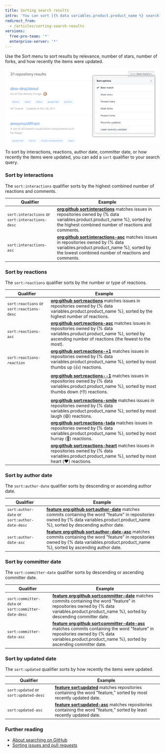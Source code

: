 ```yaml
---
title: Sorting search results
intro: 'You can sort [{% data variables.product.product_name %} search](/articles/searching-on-github) results using the Sort menu, or by adding a `sort` qualifier to your query.'
redirect_from:
  - /articles/sorting-search-results
versions:
  free-pro-team: '*'
  enterprise-server: '*'
---
```


Use the Sort menu to sort results by relevance, number of stars, number of forks, and how recently the items were updated.

  ![Menu with options for sorting search results](/assets/images/help/search/repo-search-sort.png)

To sort by interactions, reactions, author date, committer date, or how recently the items were updated, you can add a `sort` qualifier to your search query.

### Sort by interactions

The `sort:interactions` qualifier sorts by the highest combined number of reactions and comments.

| Qualifier  | Example
| ------------- | -------------
| `sort:interactions` or `sort:interactions-desc` | [**org:github sort:interactions**](https://github.com/search?q=org%3Agithub+sort%3Ainteractions&type=Issues) matches issues in repositories owned by {% data variables.product.product_name %}, sorted by the highest combined number of reactions and comments.
| `sort:interactions-asc` | [**org:github sort:interactions-asc**](https://github.com/search?utf8=%E2%9C%93&q=org%3Agithub+sort%3Ainteractions-asc&type=Issues) matches issues in repositories owned by {% data variables.product.product_name %}, sorted by the lowest combined number of reactions and comments.

### Sort by reactions

The `sort:reactions` qualifier sorts by the number or type of reactions.

| Qualifier  | Example
| ------------- | -------------
| `sort:reactions` or `sort:reactions-desc` | [**org:github sort:reactions**](https://github.com/search?q=org%3Agithub+sort%3Areactions&type=Issues) matches issues in repositories owned by {% data variables.product.product_name %}, sorted by the highest number of reactions.
| `sort:reactions-asc` | [**org:github sort:reactions-asc**](https://github.com/search?q=org%3Agithub+sort%3Areactions-asc&type=Issues) matches issues in repositories owned by {% data variables.product.product_name %}, sorted by ascending number of reactions (the fewest to the most).
| <code>sort:reactions-<em>reaction</em></code> | [**org:github sort:reactions-+1**](https://github.com/search?q=org%3Agithub+sort%3Areactions-%2B1&type=Issues) matches issues in repositories owned by {% data variables.product.product_name %}, sorted by most thumbs up (:+1:) reactions.
| | [**org:github sort:reactions--1**](https://github.com/search?utf8=%E2%9C%93&q=org%3Agithub+sort%3Areactions--1&type=Issues) matches issues in repositories owned by {% data variables.product.product_name %}, sorted by most thumbs down (:-1:) reactions.
| | [**org:github sort:reactions-smile**](https://github.com/search?utf8=%E2%9C%93&q=org%3Agithub+sort%3Areactions-smile&type=Issues) matches issues in repositories owned by {% data variables.product.product_name %}, sorted by most laugh (:smile:) reactions.
| | [**org:github sort:reactions-tada**](https://github.com/search?utf8=%E2%9C%93&q=org%3Agithub+sort%3Areactions-tada&type=Issues) matches issues in repositories owned by {% data variables.product.product_name %}, sorted by most hurray (:tada:) reactions.
| | [**org:github sort:reactions-heart**](https://github.com/search?utf8=%E2%9C%93&q=org%3Agithub+sort%3Areactions-heart&type=Issues) matches issues in repositories owned by {% data variables.product.product_name %}, sorted by most heart (:heart:) reactions.

### Sort by author date

The `sort:author-date` qualifier sorts by descending or ascending author date.

| Qualifier  | Example
| ------------- | -------------
| `sort:author-date` or `sort:author-date-desc` | [**feature org:github sort:author-date**](https://github.com/search?utf8=%E2%9C%93&q=feature+org%3Agithub+sort%3Aauthor-date&type=Commits) matches commits containing the word "feature" in repositories owned by {% data variables.product.product_name %}, sorted by descending author date.
| `sort:author-date-asc` | [**feature org:github sort:author-date-asc**](https://github.com/search?utf8=%E2%9C%93&q=feature+org%3Agithub+sort%3Aauthor-date-asc&type=Commits) matches commits containing the word "feature" in repositories owned by {% data variables.product.product_name %}, sorted by ascending author date.

### Sort by committer date

The `sort:committer-date` qualifier sorts by descending or ascending committer date.

| Qualifier  | Example
| ------------- | -------------
| `sort:committer-date` or `sort:committer-date-desc` | [**feature org:github sort:committer-date**](https://github.com/search?utf8=%E2%9C%93&q=feature+org%3Agithub+sort%3Acommitter-date&type=Commits) matches commits containing the word "feature" in repositories owned by {% data variables.product.product_name %}, sorted by descending committer date.
| `sort:committer-date-asc` | [**feature org:github sort:committer-date-asc**](https://github.com/search?utf8=%E2%9C%93&q=feature+org%3Agithub+sort%3Acommitter-date-asc&type=Commits) matches commits containing the word "feature" in repositories owned by {% data variables.product.product_name %}, sorted by ascending committer date.

### Sort by updated date

The `sort:updated` qualifier sorts by how recently the items were updated.

| Qualifier  | Example
| ------------- | -------------
| `sort:updated` or `sort:updated-desc` | [**feature sort:updated**](https://github.com/search?utf8=%E2%9C%93&q=feature+sort%3Aupdated&type=Repositories) matches repositories containing the word "feature," sorted by most recently updated date.
| `sort:updated-asc` | [**feature sort:updated-asc**](https://github.com/search?utf8=%E2%9C%93&q=feature+sort%3Aupdated-asc&type=Repositories) matches repositories containing the word "feature," sorted by least recently updated date.

### Further reading

- [About searching on GitHub](/articles/about-searching-on-github)
- [Sorting issues and pull requests](/articles/sorting-issues-and-pull-requests/)
